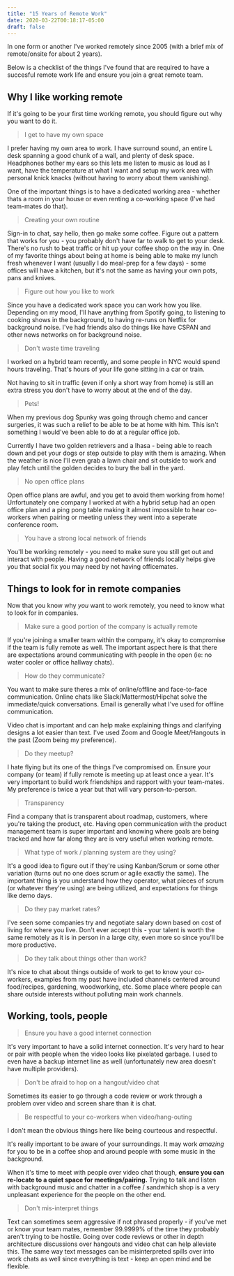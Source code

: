 ```yaml
---
title: "15 Years of Remote Work"
date: 2020-03-22T00:18:17-05:00
draft: false
---
```


In one form or another I've worked remotely since 2005 (with a brief mix of
remote/onsite for about 2 years).

Below is a checklist of the things I've found that are required to have a
succesful remote work life and ensure you join a great remote team.

## Why I like working remote

If it's going to be your first time working remote, you should figure out why
you want to do it.

> I get to have my own space

I prefer having my own area to work. I have surround sound, an entire L desk
spanning a good chunk of a wall, and plenty of desk space. Headphones bother my
ears so this lets me listen to music as loud as I want, have the temperature at what I want and setup my work area with personal knick knacks (without having to worry about them vanishing).

One of the important things is to have a dedicated working area - whether thats a room in your house or even renting a co-working space (I've had team-mates do that).

> Creating your own routine

Sign-in to chat, say hello, then go make some coffee. Figure out a pattern that works for you - you probably don't have far to walk to get to your desk. There's no rush to beat traffic or hit up your coffee shop on the way in. One of my favorite things about being at home is being able to make my lunch fresh whenever I want (usually I do meal-prep for a few days) - some offices will have a kitchen, but it's not the same as having your own pots, pans and knives.

> Figure out how you like to work

Since you have a dedicated work space you can work how you like. Depending on my
mood, I'll have anything from Spotify going, to listening to cooking shows in
the background, to having re-runs on Netflix for background noise. I've had
friends also do things like have CSPAN and other news networks on for background noise.

> Don't waste time traveling

I worked on a hybrid team recently, and some people in NYC would spend hours traveling. That's hours of your life gone sitting in a car or train.

Not having to sit in traffic (even if only a short way from home) is still an extra stress you don't have to worry about at the end of the day.

> Pets!

When my previous dog Spunky was going through chemo and cancer surgeries, it was such a relief to be able to be at home with him. This isn't something I would've been able to do at a regular office job.

Currently I have two golden retrievers and a lhasa - being able to reach down and pet your dogs or step outside to play with them is amazing. When the weather is nice I'll even grab a lawn chair and sit outside to work and play fetch until the golden decides to bury the ball in the yard.

> No open office plans

Open office plans are awful, and you get to avoid them working from home!
Unfortunately one company I worked at with a hybrid setup had an open office
plan and a ping pong table making it almost impossible to hear co-workers when pairing or meeting unless they went into a seperate conference room.

> You have a strong local network of friends

You'll be working remotely - you need to make sure you still get out and
interact with people. Having a good network of friends locally helps give you
that social fix you may need by not having officemates.

## Things to look for in remote companies

Now that you know why *you* want to work remotely, you need to know what to look
for in companies.

> Make sure a good portion of the company is actually remote

If you're joining a smaller team within the company, it's okay to compromise if the team is fully remote as well. The important aspect here is that there are expectations around communicating with people in the open (ie: no water cooler or office hallway chats).

> How do they communicate?

You want to make sure theres a mix of online/offline and face-to-face communication. Online chats like Slack/Mattermost/Hipchat solve the immediate/quick conversations. Email is generally what I've used for offline communication.

Video chat is important and can help make explaining things and clarifying
designs a lot easier than text. I've used Zoom and Google Meet/Hangouts in the past (Zoom being my preference).

> Do they meetup?

I hate flying but its one of the things I've compromised on. Ensure your company
(or team) if fully remote is meeting up at least once a year. It's very
important to build work friendships and rapport with your team-mates. My
preference is twice a year but that will vary person-to-person. 

> Transparency

Find a company that is transparent about roadmap, customers, where you're taking
the product, etc. Having open communication with the product management team is
super important and knowing where goals are being tracked and how far along they
are is very useful when working remote. 


> What type of work / planning system are they using?

It's a good idea to figure out if they're using Kanban/Scrum or some other
variation (turns out no one does scrum or agile exactly the same). The important
thing is you understand how they operator, what pieces of scrum (or whatever
they're using) are being utilized, and expectations for things like demo days.

> Do they pay market rates?

I've seen some companies try and negotiate salary down based on cost of living for where you live. Don't ever accept this - your talent is worth the same remotely as it is in person in a large city, even more so since you'll be more productive.

> Do they talk about things other than work?

It's nice to chat about things outside of work to get to know your co-workers, examples from my past have included channels centered around food/recipes, gardening, woodworking, etc. Some place where people can share outside interests without polluting main work channels.

## Working, tools, people

> Ensure you have a good internet connection

It's very important to have a solid internet connection. It's very hard to hear
or pair with people when the video looks like pixelated garbage. I used to even have
a backup internet line as well (unfortunately new area doesn't have multiple
providers). 

> Don't be afraid to hop on a hangout/video chat

Sometimes its easier to go through a code review or work through a problem over video and screen share than it is chat.

> Be respectful to your co-workers when video/hang-outing

I don't mean the obvious things here like being courteous and respectful. 

It's really important to be aware of your surroundings. It may work *amazing*
for you to be in a coffee shop and around people with some music in the
background. 

When it's time to meet with people over video chat though, **ensure you can
re-locate to a quiet space for meetings/pairing.** Trying to talk and listen
with background music and chatter in a coffee / sandwhich shop is a very
unpleasant experience for the people on the other end.

> Don't mis-interpret things

Text can sometimes seem aggressive if not phrased properly - if you've met or
know your team mates, remember 99.9999% of the time they probably aren't trying
to be hostile. Going over code reviews or other in depth architecture
discussions over hangouts and video chat can help alleviate this. The same way
text messages can be misinterpreted spills over into work chats as well since
everything is text - keep an open mind and be flexible.

